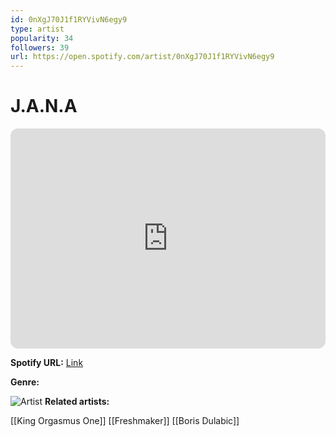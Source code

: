 ```yaml
---
id: 0nXgJ70J1f1RYVivN6egy9
type: artist
popularity: 34
followers: 39
url: https://open.spotify.com/artist/0nXgJ70J1f1RYVivN6egy9
---
```

# J.A.N.A

<iframe style="border-radius:12px" src="https://open.spotify.com/embed/artist/0nXgJ70J1f1RYVivN6egy9" width="100%" height="352" frameBorder="0" allowfullscreen="" allow="autoplay; clipboard-write; encrypted-media; fullscreen; picture-in-picture" loading="lazy"></iframe>

**Spotify URL:** [Link](https://open.spotify.com/artist/0nXgJ70J1f1RYVivN6egy9)

**Genre:** 

![Artist]()
**Related artists:**

[[King Orgasmus One]]
[[Freshmaker]]
[[Boris Dulabic]]
